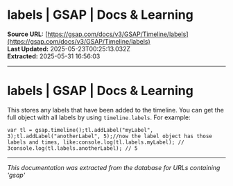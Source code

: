 # labels | GSAP | Docs & Learning

**Source URL:** [https://gsap.com/docs/v3/GSAP/Timeline/labels](https://gsap.com/docs/v3/GSAP/Timeline/labels)  
**Last Updated:** 2025-05-23T00:25:13.032Z  
**Extracted:** 2025-05-31 16:56:03

---

# labels | GSAP | Docs & Learning

This stores any labels that have been added to the timeline. You can get the full object with all labels by using `timeline.labels`. For example:

```
var tl = gsap.timeline();tl.addLabel("myLabel", 3);tl.addLabel("anotherLabel", 5);//now the label object has those labels and times, like:console.log(tl.labels.myLabel); // 3console.log(tl.labels.anotherLabel); // 5
```

---

*This documentation was extracted from the database for URLs containing 'gsap'*
